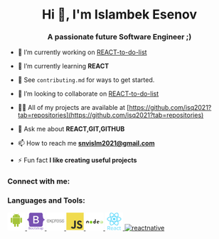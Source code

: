 <h1 align="center">Hi 👋, I'm Islambek Esenov</h1>
<h3 align="center">A passionate future Software Engineer ;)</h3>

- 🔭 I’m currently working on [REACT-to-do-list](https://github.com/isq2021/to-do-list-REACT)

- 🌱 I’m currently learning **REACT**
- 🔭 See `contributing.md` for ways to get started.

- 👯 I’m looking to collaborate on [REACT-to-do-list](https://github.com/isq2021/to-do-list-REACT)

- 👨‍💻 All of my projects are available at [https://github.com/isq2021?tab=repositories](https://github.com/isq2021?tab=repositories)

- 💬 Ask me about **REACT,GIT,GITHUB**

- 📫 How to reach me **snvislm2021@gmail.com**

- ⚡ Fun fact **I like creating useful projects**

<h3 align="left">Connect with me:</h3>
<p align="left">
</p>

<h3 align="left">Languages and Tools:</h3>
<p align="left"> <a href="https://developer.android.com" target="_blank" rel="noreferrer"> <img src="https://raw.githubusercontent.com/devicons/devicon/master/icons/android/android-original-wordmark.svg" alt="android" width="40" height="40"/> </a> <a href="https://getbootstrap.com" target="_blank" rel="noreferrer"> <img src="https://raw.githubusercontent.com/devicons/devicon/master/icons/bootstrap/bootstrap-plain-wordmark.svg" alt="bootstrap" width="40" height="40"/> </a> <a href="https://expressjs.com" target="_blank" rel="noreferrer"> <img src="https://raw.githubusercontent.com/devicons/devicon/master/icons/express/express-original-wordmark.svg" alt="express" width="40" height="40"/> </a> <a href="https://developer.mozilla.org/en-US/docs/Web/JavaScript" target="_blank" rel="noreferrer"> <img src="https://raw.githubusercontent.com/devicons/devicon/master/icons/javascript/javascript-original.svg" alt="javascript" width="40" height="40"/> </a> <a href="https://nodejs.org" target="_blank" rel="noreferrer"> <img src="https://raw.githubusercontent.com/devicons/devicon/master/icons/nodejs/nodejs-original-wordmark.svg" alt="nodejs" width="40" height="40"/> </a> <a href="https://reactjs.org/" target="_blank" rel="noreferrer"> <img src="https://raw.githubusercontent.com/devicons/devicon/master/icons/react/react-original-wordmark.svg" alt="react" width="40" height="40"/> </a> <a href="https://reactnative.dev/" target="_blank" rel="noreferrer"> <img src="https://reactnative.dev/img/header_logo.svg" alt="reactnative" width="40" height="40"/> </a> </p>
